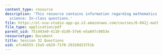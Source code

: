 ```yaml
---
content_type: resource
description: 'This resource contains information regarding mathematics for computer
  science: In-class questions.'
file: https://ol-ocw-studio-app-qa.s3.amazonaws.com/courses/6-042j-mathematics-for-computer-science-spring-2015/efc4655515a5e62971f829320d23751b_MIT6_042JS15_cp32.pdf
file_type: application/pdf
parent_uid: 751443e0-4110-d1d9-57e6-e5a847c9853e
resourcetype: Document
title: Session 32 Questions
uid: efc46555-15a5-e629-71f8-29320d23751b
---
```

